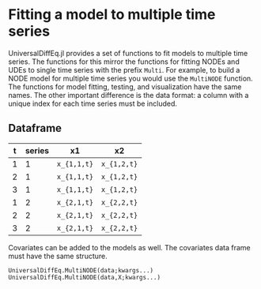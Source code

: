 # Fitting a model to multiple time series

UniversalDiffEq.jl provides a set of functions to fit models to multiple time series. The functions for this mirror the functions for fitting NODEs and UDEs to single time series with the prefix `Multi`. For example, to build a NODE model for multiple time series you would use the `MultiNODE` function. The functions for model fitting, testing, and visualization have the same names. The other important difference is the data format: a column with a unique index for each time series must be included. 

## Dataframe
|t  | series | x1            | x2             |
|---|--------|---------------|----------------|
|1  | 1      | ``x_{1,1,t}`` | ``x_{1,2,t}``  |
|2  | 1      | ``x_{1,1,t}`` | ``x_{1,2,t}``  |
|3  | 1      | ``x_{1,1,t}`` | ``x_{1,2,t}``  |
|1  | 2      | ``x_{2,1,t}`` | ``x_{2,2,t}``  |
|2  | 2      | ``x_{2,1,t}`` | ``x_{2,2,t}``  |
|3  | 2      | ``x_{2,1,t}`` | ``x_{2,2,t}``  |

Covariates can be added to the models as well. The covariates data frame must have the same structure. 
```@docs; canonical=false
UniversalDiffEq.MultiNODE(data;kwargs...)
UniversalDiffEq.MultiNODE(data,X;kwargs...)
```